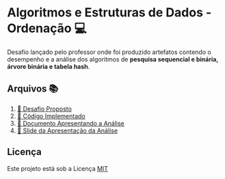# Algoritmos e Estruturas de Dados - Ordenação :computer:
Desafio lançado pelo professor onde foi produzido artefatos contendo o desempenho e a análise dos algoritmos de **pesquisa sequencial e binária, árvore binária e tabela hash**.

## Arquivos :books:
1. [:orange_book: Desafio Proposto](desafio.pdf)
1. [:blue_book: Código Implementado](codigo.cs)
1. [:closed_book: Documento Apresentando a Análise](pesquisa.pdf)
1. [:green_book: Slide da Apresentação da Análise](slide.pdf)

## Licença
Este projeto está sob a Licença [MIT](LICENSE.md)
